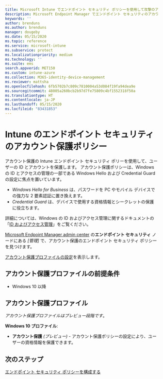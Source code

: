 ```yaml
---
title: Microsoft Intune でエンドポイント セキュリティ ポリシーを使用して攻撃のアカウント保護設定を管理する | Microsoft Docs
description: Microsoft Endpoint Manager でエンドポイント セキュリティのアカウント保護ポリシー設定を使用して管理するデバイスのポリシーを構成および展開します。
keywords: ''
author: brenduns
ms.author: brenduns
manager: dougeby
ms.date: 05/15/2020
ms.topic: reference
ms.service: microsoft-intune
ms.subservice: protect
ms.localizationpriority: medium
ms.technology: ''
ms.suite: ems
search.appverid: MET150
ms.custom: intune-azure
ms.collection: M365-identity-device-management
ms.reviewer: mattsha
ms.openlocfilehash: 6fb5702b7c809c7810004a53d084f19fa94dea9e
ms.sourcegitcommit: 48005a260bcb2b97d7fe75809c4bf1552318f50a
ms.translationtype: HT
ms.contentlocale: ja-JP
ms.lasthandoff: 05/15/2020
ms.locfileid: "83431853"
---
```

# <a name="account-protection-policy-for-endpoint-security-in-intune"></a>Intune のエンドポイント セキュリティのアカウント保護ポリシー

アカウント保護の Intune エンドポイント セキュリティ ポリーを使用して、ユーザーの ID とアカウントを保護します。 アカウント保護ポリシーは、Windows の ID とアクセスの管理の一部である Windows Hello および Credential Guard の設定に焦点を置いています。

- *Windows Hello for Business* は、パスワードを PC やモバイル デバイスでの強力な 2 要素認証に置き換えます。
- *Credential Guard* は、デバイスで使用する資格情報とシークレットの保護に役立ちます。

詳細については、Windows の ID およびアクセス管理に関するドキュメントの「[ID およびアクセス管理](https://docs.microsoft.com/windows/security/identity-protection/)」をご覧ください。

[Microsoft Endpoint Manager admin center](https://go.microsoft.com/fwlink/?linkid=2109431) の**エンドポイント セキュリティ** ノードにある *[管理]* で、アカウント保護のエンドポイント セキュリティ ポリシーを見つけます。

[アカウント保護プロファイルの設定](../protect/endpoint-security-asr-profile-settings.md)を表示します。

## <a name="prerequisites-for-account-protection-profiles"></a>アカウント保護プロファイルの前提条件

- Windows 10 以降

## <a name="account-protection-profiles"></a>アカウント保護プロファイル

*アカウント保護プロファイルはプレビュー段階です*。

**Windows 10 プロファイル**:

- **アカウント保護** *(プレビュー)* - アカウント保護ポリシーの設定により、ユーザーの資格情報を保護できます。

## <a name="next-steps"></a>次のステップ

[エンドポイント セキュリティ ポリシーを構成する](../protect/endpoint-security-policy.md#create-an-endpoint-security-policy)
